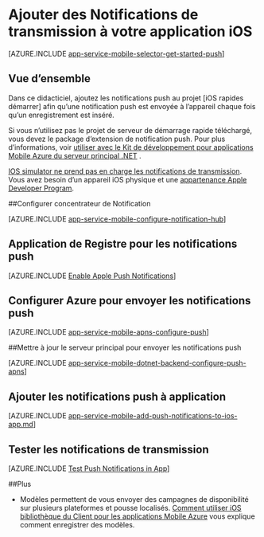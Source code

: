 <properties
    pageTitle="Ajouter des Notifications de transmission à l’application avec les applications Azure Mobile iOS"
    description="Découvrez comment utiliser les applications Azure Mobile pour envoyer les notifications push dans votre application iOS."
    services="app-service\mobile"
    documentationCenter="ios"
    manager="yochayk"
    editor=""
    authors="ysxu"/>

<tags
    ms.service="app-service-mobile"
    ms.workload="mobile"
    ms.tgt_pltfrm="mobile-ios"
    ms.devlang="objective-c"
    ms.topic="article"
    ms.date="10/10/2016"
    ms.author="yuaxu"/>


# <a name="add-push-notifications-to-your-ios-app"></a>Ajouter des Notifications de transmission à votre application iOS

[AZURE.INCLUDE [app-service-mobile-selector-get-started-push](../../includes/app-service-mobile-selector-get-started-push.md)]

## <a name="overview"></a>Vue d’ensemble
Dans ce didacticiel, ajoutez les notifications push au projet [iOS rapides démarrer] afin qu’une notification push est envoyée à l’appareil chaque fois qu’un enregistrement est inséré.

Si vous n’utilisez pas le projet de serveur de démarrage rapide téléchargé, vous devez le package d’extension de notification push. Pour plus d’informations, voir [utiliser avec le Kit de développement pour applications Mobile Azure du serveur principal .NET](app-service-mobile-dotnet-backend-how-to-use-server-sdk.md) .

[IOS simulator ne prend pas en charge les notifications de transmission](https://developer.apple.com/library/ios/documentation/IDEs/Conceptual/iOS_Simulator_Guide/TestingontheiOSSimulator.html). Vous avez besoin d’un appareil iOS physique et une [appartenance Apple Developer Program](https://developer.apple.com/programs/ios/).

##<a name="configure-hub"></a>Configurer concentrateur de Notification

[AZURE.INCLUDE [app-service-mobile-configure-notification-hub](../../includes/app-service-mobile-configure-notification-hub.md)]

## <a id="register"></a>Application de Registre pour les notifications push

[AZURE.INCLUDE [Enable Apple Push Notifications](../../includes/enable-apple-push-notifications.md)]

## <a name="configure-azure-to-send-push-notifications"></a>Configurer Azure pour envoyer les notifications push

[AZURE.INCLUDE [app-service-mobile-apns-configure-push](../../includes/app-service-mobile-apns-configure-push.md)]

##<a id="update-server"></a>Mettre à jour le serveur principal pour envoyer les notifications push

[AZURE.INCLUDE [app-service-mobile-dotnet-backend-configure-push-apns](../../includes/app-service-mobile-dotnet-backend-configure-push-apns.md)]

## <a id="add-push"></a>Ajouter les notifications push à application

[AZURE.INCLUDE [app-service-mobile-add-push-notifications-to-ios-app.md](../../includes/app-service-mobile-add-push-notifications-to-ios-app.md)]

## <a id="test"></a>Tester les notifications de transmission

[AZURE.INCLUDE [Test Push Notifications in App](../../includes/test-push-notifications-in-app.md)]

##<a id="more"></a>Plus

* Modèles permettent de vous envoyer des campagnes de disponibilité sur plusieurs plateformes et pousse localisés. [Comment utiliser iOS bibliothèque du Client pour les applications Mobile Azure](app-service-mobile-ios-how-to-use-client-library.md#templates) vous explique comment enregistrer des modèles.

<!-- Anchors.  -->

<!-- Images. -->

<!-- URLs. -->
[démarrage rapide iOS]: app-service-mobile-ios-get-started.md
